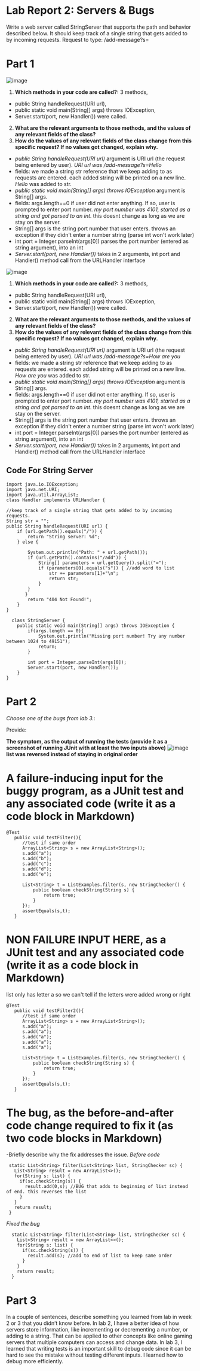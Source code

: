 # Lab Report 2: Servers & Bugs

Write a web server called StringServer that supports the path and behavior described below. 
It should keep track of a single string that gets added to by incoming requests.
Request to type: /add-message?s=<string>

# Part 1
  
![image](https://user-images.githubusercontent.com/122493371/215353277-56937293-4e8a-4bc8-9a58-27a310e798c7.png)
1. **Which methods in your code are called?:** 3 methods,
- public String handleRequest(URI url), 
- public static void main(String[] args) throws IOException,  
- Server.start(port, new Handler()) were called.
2. **What are the relevant arguments to those methods, and the values of any relevant fields of the class?**
3. **How do the values of any relevant fields of the class change from this specific request? If no values got changed, explain why.**
- *public String handleRequest(URI url)* argument is URI url (the request being entered by user). *URI url was /add-message?s=Hello*
- fields: we made a string str reference that we keep adding to as requests are entered. each added string will be printed on a new line. *Hello* was added to str.
- *public static void main(String[] args) throws IOException* argument is String[] args.
- fields: args.length==0 if user did not enter anything. If so, user is prompted to enter port number. *my port number was 4101, started as a string and got parsed to an int*. this doesnt change as long as we are stay on the server.
- String[] args is the string port number that user enters. throws an exception if they didn't enter a number string (parse int won't work later)
- int port = Integer.parseInt(args[0]) parses the port number (entered as string argument), into an int
- *Server.start(port, new Handler())* takes in 2 arguments, int port and Handler() method call from the URLHandler interface  
 


![image](https://user-images.githubusercontent.com/122493371/215353330-719bb1e4-70e2-43b0-aafa-2c1e3608a3af.png)

1. **Which methods in your code are called?:** 3 methods,
- public String handleRequest(URI url), 
- public static void main(String[] args) throws IOException,  
-  Server.start(port, new Handler()) were called.
2. **What are the relevant arguments to those methods, and the values of any relevant fields of the class?**
3. **How do the values of any relevant fields of the class change from this specific request? If no values got changed, explain why.**
- *public String handleRequest(URI url)* argument is URI url (the request being entered by user). *URI url was /add-message?s=How are you*
- fields: we made a string str reference that we keep adding to as requests are entered. each added string will be printed on a new line. *How are you* was added to str.
- *public static void main(String[] args) throws IOException* argument is String[] args.
- fields: args.length==0 if user did not enter anything. If so, user is prompted to enter port number. *my port number was 4101, started as a string and got parsed to an int*. this doesnt change as long as we are stay on the server.
- String[] args is the string port number that user enters. throws an exception if they didn't enter a number string (parse int won't work later)
- int port = Integer.parseInt(args[0]) parses the port number (entered as string argument), into an int
- *Server.start(port, new Handler())* takes in 2 arguments, int port and Handler() method call from the URLHandler interface  
  
  
## Code For String Server
  
```
import java.io.IOException;
import java.net.URI;
import java.util.ArrayList;
class Handler implements URLHandler {

//keep track of a single string that gets added to by incoming requests.
String str = ""; 
public String handleRequest(URI url) {
    if (url.getPath().equals("/")) {
        return "String server: %d";
    } else {

        System.out.println("Path: " + url.getPath());
        if (url.getPath().contains("/add")) {
            String[] parameters = url.getQuery().split("=");
            if (parameters[0].equals("s")) { //add word to list
                str += parameters[1]+"\n";
                return str;
            }
        }
       }
        return "404 Not Found!";
    }
}
```

```
  class StringServer {
    public static void main(String[] args) throws IOException {
        if(args.length == 0){
            System.out.println("Missing port number! Try any number between 1024 to 49151");
            return;
        }

        int port = Integer.parseInt(args[0]);
        Server.start(port, new Handler());
    }
}
```

# Part 2
 
*Choose one of the bugs from lab 3.*: 

Provide:
 
**The symptom, as the output of running the tests (provide it as a screenshot of running JUnit with at least the two inputs above)**
![image](https://user-images.githubusercontent.com/122493371/215666422-21916a2e-d172-4573-8d73-cd4b0dc02615.png)
  **list was reversed instead of staying in original order**

# A failure-inducing input for the buggy program, as a JUnit test and any associated code (write it as a code block in Markdown)
  
  ```
  @Test
     public void testFilter(){
        //test if same order
        ArrayList<String> s = new ArrayList<String>();
        s.add("a");
        s.add("b");
        s.add("c");
        s.add("d");
        s.add("e");

        List<String> t = ListExamples.filter(s, new StringChecker() {
            public boolean checkString(String s) {
                return true; 
            }
        }); 
        assertEquals(s,t);
     }
  ```
  
  
# NON FAILURE INPUT HERE, as a JUnit test and any associated code (write it as a code block in Markdown)
  list only has letter a so we can't tell if the letters were added wrong or right
  
  ```
  @Test
     public void testFilter2(){
        //test if same order
        ArrayList<String> s = new ArrayList<String>();
        s.add("a");
        s.add("a");
        s.add("a");
        s.add("a");
        s.add("a");

        List<String> t = ListExamples.filter(s, new StringChecker() {
            public boolean checkString(String s) {
                return true; 
            }
        }); 
        assertEquals(s,t);
     }
  ```
  
# The bug, as the before-and-after code change required to fix it (as two code blocks in Markdown)
  
-Briefly describe why the fix addresses the issue.
*Before code*
 ```
  static List<String> filter(List<String> list, StringChecker sc) {
    List<String> result = new ArrayList<>();
    for(String s: list) {
      if(sc.checkString(s)) {
        result.add(0,s); //BUG that adds to beginning of list instead of end. this reverses the list
      }
    }
    return result;
  }
  ```
  
*Fixed the bug*
```
  static List<String> filter(List<String> list, StringChecker sc) {
    List<String> result = new ArrayList<>();
    for(String s: list) {
      if(sc.checkString(s)) {
        result.add(s); //add to end of list to keep same order
      }
    }
    return result;
  }
  ```

# Part 3

In a couple of sentences, describe something you learned from lab in week 2 or 3 that you didn’t know before.
  In lab 2,  I have a better idea of how servers store information, like incrementing or decrementing a number, or adding to a string. That can be applied to other concepts like online gaming servers that multiple computers can access and change data. 
In lab 3, I learned that writing tests is an important skill to debug code since it can be hard to see the mistake without testing different inputs.
  I learned how to debug more efficiently. 
